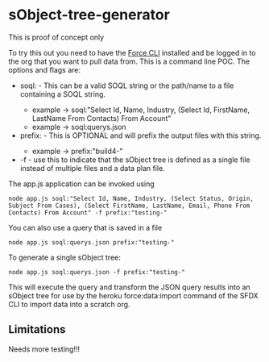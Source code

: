 # sObject-tree-generator

This is proof of concept only

To try this out you need to have the [Force CLI](https://developer.salesforce.com/tools/forcecli) installed and be logged in to the org that you want to pull data from.
This is a command line POC.  The options and flags are:

* soql:<soql text> - This can be a valid SOQL string or the path/name to a file containing a SOQL string.
   * example -> soql:"Select Id, Name, Industry, (Select Id, FirstName, LastName From Contacts) From Account"
   * example -> soql:querys.json
* prefix:<string> - This is OPTIONAL and will prefix the output files with this string.
   * example -> prefix:"build4-"
* -f - use this to indicate that the sObject tree is defined as a single file instead of multiple files and a data plan file.

The app.js application can be invoked using

```
node app.js soql:"Select Id, Name, Industry, (Select Status, Origin, Subject From Cases), (Select FirstName, LastName, Email, Phone From Contacts) From Account" -f prefix:"testing-"
```
You can also use a query that is saved in a file

```
node app.js soql:querys.json prefix:"testing-"
```

To generate a single sObject tree:

```
node app.js soql:querys.json -f prefix:"testing-"
```

This will execute the query and transform the JSON query results into an sObject tree for use by the heroku force:data:import command of the SFDX CLI to import data into a scratch org.

## Limitations
Needs more testing!!!
